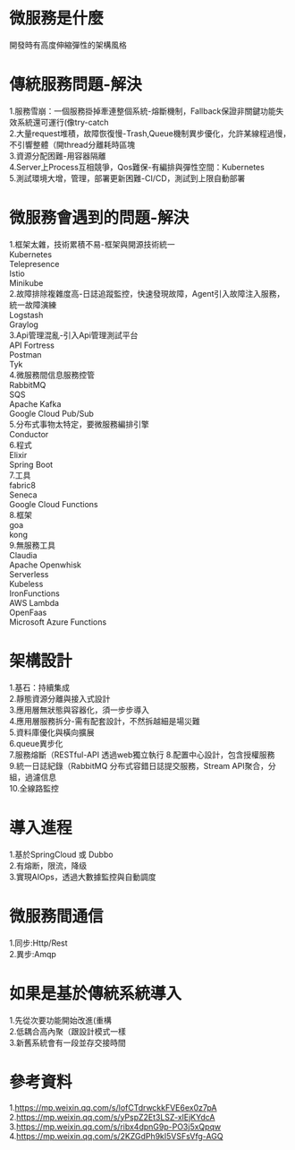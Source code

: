 # 微服務是什麼
開發時有高度伸縮彈性的架構風格  

# 傳統服務問題-解決  
1.服務雪崩：一個服務掛掉牽連整個系統-熔斷機制，Fallback保證非關鍵功能失效系統還可運行(像try-catch  
2.大量request堆積，故障恢復慢-Trash,Queue機制異步優化，允許某線程過慢，不引響整體（開thread分離耗時區塊  
3.資源分配困難-用容器隔離  
4.Server上Process互相競爭，Qos難保-有編排與彈性空間：Kubernetes   
5.測試環境大增，管理，部署更新困難-CI/CD，測試到上限自動部署

# 微服務會遇到的問題-解決  
1.框架太雜，技術累積不易-框架與開源技術統一  
  Kubernetes  
  Telepresence  
  Istio  
  Minikube   
2.故障排除複雜度高-日誌追蹤監控，快速發現故障，Agent引入故障注入服務，統一故障演練   
 Logstash  
 Graylog  
3.Api管理混亂-引入Api管理測試平台  
 API Fortress  
 Postman  
 Tyk  
4.微服務間信息服務控管    
 RabbitMQ  
 SQS  
 Apache Kafka  
 Google Cloud Pub/Sub  
5.分布式事物太特定，要微服務編排引擎  
 Conductor  
6.程式  
 Elixir  
 Spring Boot  
7.工具  
 fabric8  
 Seneca  
 Google Cloud Functions  
8.框架  
 goa  
 kong  
9.無服務工具  
 Claudia  
 Apache Openwhisk  
 Serverless  
 Kubeless  
 IronFunctions   
 AWS Lambda  
 OpenFaas  
 Microsoft Azure Functions  

# 架構設計  
1.基石：持續集成  
2.靜態資源分離與接入式設計  
3.應用層無狀態與容器化，須一步步導入    
4.應用層服務拆分-需有配套設計，不然拆越細是場災難    
5.資料庫優化與橫向擴展  
6.queue異步化  
7.服務熔斷（RESTful-API 透過web獨立執行
8.配置中心設計，包含授權服務    
9.統一日誌紀錄（RabbitMQ 分布式容錯日誌提交服務，Stream API聚合，分組，過濾信息  
10.全線路監控  

# 導入進程
1.基於SpringCloud 或 Dubbo  
2.有熔断，限流，降级  
3.實現AIOps，透過大數據監控與自動調度  

# 微服務間通信  
1.同步:Http/Rest  
2.異步:Amqp  

# 如果是基於傳統系統導入
1.先從次要功能開始改進(重構  
2.低耦合高內聚（跟設計模式一樣    
3.新舊系統會有一段並存交接時間  

# 參考資料  
1.https://mp.weixin.qq.com/s/lofCTdrwckkFVE6ex0z7pA  
2.https://mp.weixin.qq.com/s/yPspZ2Et3LSZ-xlEjKYdcA  
3.https://mp.weixin.qq.com/s/ribx4dpnG9p-PO3j5xQpqw  
4.https://mp.weixin.qq.com/s/2KZGdPh9kI5VSFsVfg-AGQ  
